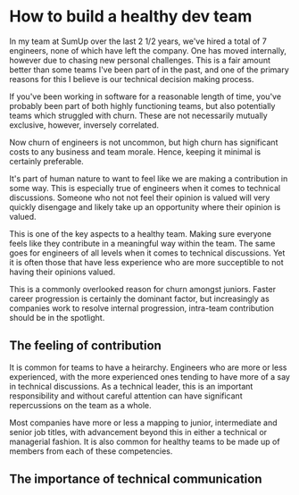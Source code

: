 # How to build a healthy dev team

In my team at SumUp over the last 2 1/2 years, we've hired a total of 7
engineers, none of which have left the company. One has moved internally,
however due to chasing new personal challenges. This is a fair amount better
than some teams I've been part of in the past, and one of the primary reasons
for this I believe is our technical decision making process.

If you've been working in software for a reasonable length of time, you've
probably been part of both highly functioning teams, but also potentially teams
which struggled with churn. These are not necessarily mutually exclusive,
however, inversely correlated.

Now churn of engineers is not uncommon, but high churn has significant costs
to any business and team morale. Hence, keeping it minimal is certainly
preferable. 

It's part of human nature to want to feel like we are making a contribution in
some way. This is especially true of engineers when it comes to technical
discussions. Someone who not not feel their opinion is valued will very quickly
disengage and likely take up an opportunity where their opinion is valued.

This is one of the key aspects to a healthy team. Making sure everyone feels
like they contribute in a meaningful way within the team. The same goes for
engineers of all levels when it comes to technical discussions. Yet it is often
those that have less experience who are more succeptible to not having their
opinions valued.

This is a commonly overlooked reason for churn amongst juniors. Faster career
progression is certainly the dominant factor, but increasingly as companies work
to resolve internal progression, intra-team contribution should be in the
spotlight.


## The feeling of contribution

It is common for teams to have a heirarchy. Engineers who are more or less
experienced, with the more experienced ones tending to have more of a say in
technical discussions. As a technical leader, this is an important
responsibility and without careful attention can have significant repercussions
on the team as  a whole.

Most companies have more or less a mapping to junior, intermediate and senior
job titles, with advancement beyond this in either a technical or managerial
fashion. It is also common for healthy teams to be made up of members from each
of these competencies.


## The importance of technical communication

